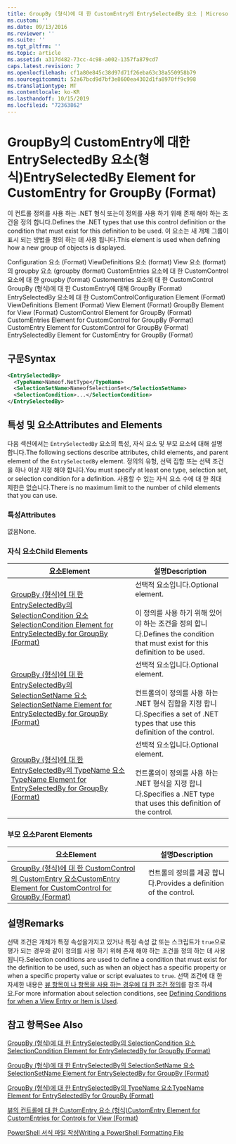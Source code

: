 ```yaml
---
title: GroupBy (형식)에 대 한 CustomEntry의 EntrySelectedBy 요소 | Microsoft Docs
ms.custom: ''
ms.date: 09/13/2016
ms.reviewer: ''
ms.suite: ''
ms.tgt_pltfrm: ''
ms.topic: article
ms.assetid: a317d482-73cc-4c98-a002-1357fa879cd7
caps.latest.revision: 7
ms.openlocfilehash: cf1a80e845c38d97d71f26eba63c38a550958b79
ms.sourcegitcommit: 52a67bcd9d7bf3e8600ea4302d1fa8970ff9c998
ms.translationtype: MT
ms.contentlocale: ko-KR
ms.lasthandoff: 10/15/2019
ms.locfileid: "72363862"
---
```

# <a name="entryselectedby-element-for-customentry-for-groupby-format"></a><span data-ttu-id="7cce1-102">GroupBy의 CustomEntry에 대한 EntrySelectedBy 요소(형식)</span><span class="sxs-lookup"><span data-stu-id="7cce1-102">EntrySelectedBy Element for CustomEntry for GroupBy (Format)</span></span>

<span data-ttu-id="7cce1-103">이 컨트롤 정의를 사용 하는 .NET 형식 또는이 정의를 사용 하기 위해 존재 해야 하는 조건을 정의 합니다.</span><span class="sxs-lookup"><span data-stu-id="7cce1-103">Defines the .NET types that use this control definition or the condition that must exist for this definition to be used.</span></span> <span data-ttu-id="7cce1-104">이 요소는 새 개체 그룹이 표시 되는 방법을 정의 하는 데 사용 됩니다.</span><span class="sxs-lookup"><span data-stu-id="7cce1-104">This element is used when defining how a new group of objects is displayed.</span></span>

<span data-ttu-id="7cce1-105">Configuration 요소 (Format) ViewDefinitions 요소 (format) View 요소 (format)의 groupby 요소 (groupby (format) CustomEntries 요소에 대 한 CustomControl 요소에 대 한 groupby (format) Customentries 요소에 대 한 CustomControl GroupBy (형식)에 대 한 CustomEntry에 대해 GroupBy (Format) EntrySelectedBy 요소에 대 한 CustomControl</span><span class="sxs-lookup"><span data-stu-id="7cce1-105">Configuration Element (Format) ViewDefinitions Element (Format) View Element (Format) GroupBy Element for View (Format) CustomControl Element for GroupBy (Format) CustomEntries Element for CustomControl for GroupBy (Format) CustomEntry Element for CustomControl for GroupBy (Format) EntrySelectedBy Element for CustomEntry for GroupBy (Format)</span></span>

## <a name="syntax"></a><span data-ttu-id="7cce1-106">구문</span><span class="sxs-lookup"><span data-stu-id="7cce1-106">Syntax</span></span>

```xml
<EntrySelectedBy>
  <TypeName>Nameof.NetType</TypeName>
  <SelectionSetName>NameofSelectionSet</SelectionSetName>
  <SelectionCondition>...</SelectionCondition>
</EntrySelectedBy>
```

## <a name="attributes-and-elements"></a><span data-ttu-id="7cce1-107">특성 및 요소</span><span class="sxs-lookup"><span data-stu-id="7cce1-107">Attributes and Elements</span></span>

<span data-ttu-id="7cce1-108">다음 섹션에서는 `EntrySelectedBy` 요소의 특성, 자식 요소 및 부모 요소에 대해 설명 합니다.</span><span class="sxs-lookup"><span data-stu-id="7cce1-108">The following sections describe attributes, child elements, and parent element of the `EntrySelectedBy` element.</span></span> <span data-ttu-id="7cce1-109">정의의 유형, 선택 집합 또는 선택 조건을 하나 이상 지정 해야 합니다.</span><span class="sxs-lookup"><span data-stu-id="7cce1-109">You must specify at least one type, selection set, or selection condition for a definition.</span></span> <span data-ttu-id="7cce1-110">사용할 수 있는 자식 요소 수에 대 한 최대 제한은 없습니다.</span><span class="sxs-lookup"><span data-stu-id="7cce1-110">There is no maximum limit to the number of child elements that you can use.</span></span>

### <a name="attributes"></a><span data-ttu-id="7cce1-111">특성</span><span class="sxs-lookup"><span data-stu-id="7cce1-111">Attributes</span></span>

<span data-ttu-id="7cce1-112">없음</span><span class="sxs-lookup"><span data-stu-id="7cce1-112">None.</span></span>

### <a name="child-elements"></a><span data-ttu-id="7cce1-113">자식 요소</span><span class="sxs-lookup"><span data-stu-id="7cce1-113">Child Elements</span></span>

|<span data-ttu-id="7cce1-114">요소</span><span class="sxs-lookup"><span data-stu-id="7cce1-114">Element</span></span>|<span data-ttu-id="7cce1-115">설명</span><span class="sxs-lookup"><span data-stu-id="7cce1-115">Description</span></span>|
|-------------|-----------------|
|[<span data-ttu-id="7cce1-116">GroupBy (형식)에 대 한 EntrySelectedBy의 SelectionCondition 요소</span><span class="sxs-lookup"><span data-stu-id="7cce1-116">SelectionCondition Element for EntrySelectedBy for GroupBy (Format)</span></span>](./selectioncondition-element-for-entryselectedby-for-groupby-format.md)|<span data-ttu-id="7cce1-117">선택적 요소입니다.</span><span class="sxs-lookup"><span data-stu-id="7cce1-117">Optional element.</span></span><br /><br /> <span data-ttu-id="7cce1-118">이 정의를 사용 하기 위해 있어야 하는 조건을 정의 합니다.</span><span class="sxs-lookup"><span data-stu-id="7cce1-118">Defines the condition that must exist for this definition to be used.</span></span>|
|[<span data-ttu-id="7cce1-119">GroupBy (형식)에 대 한 EntrySelectedBy의 SelectionSetName 요소</span><span class="sxs-lookup"><span data-stu-id="7cce1-119">SelectionSetName Element for EntrySelectedBy for GroupBy (Format)</span></span>](./selectionsetname-element-for-entryselectedby-for-groupby-format.md)|<span data-ttu-id="7cce1-120">선택적 요소입니다.</span><span class="sxs-lookup"><span data-stu-id="7cce1-120">Optional element.</span></span><br /><br /> <span data-ttu-id="7cce1-121">컨트롤의이 정의를 사용 하는 .NET 형식 집합을 지정 합니다.</span><span class="sxs-lookup"><span data-stu-id="7cce1-121">Specifies a set of .NET types that use this definition of the control.</span></span>|
|[<span data-ttu-id="7cce1-122">GroupBy (형식)에 대 한 EntrySelectedBy의 TypeName 요소</span><span class="sxs-lookup"><span data-stu-id="7cce1-122">TypeName Element for EntrySelectedBy for GroupBy (Format)</span></span>](./typename-element-for-entryselectedby-for-groupby-format.md)|<span data-ttu-id="7cce1-123">선택적 요소입니다.</span><span class="sxs-lookup"><span data-stu-id="7cce1-123">Optional element.</span></span><br /><br /> <span data-ttu-id="7cce1-124">컨트롤의이 정의를 사용 하는 .NET 형식을 지정 합니다.</span><span class="sxs-lookup"><span data-stu-id="7cce1-124">Specifies a .NET type that uses this definition of the control.</span></span>|

### <a name="parent-elements"></a><span data-ttu-id="7cce1-125">부모 요소</span><span class="sxs-lookup"><span data-stu-id="7cce1-125">Parent Elements</span></span>

|<span data-ttu-id="7cce1-126">요소</span><span class="sxs-lookup"><span data-stu-id="7cce1-126">Element</span></span>|<span data-ttu-id="7cce1-127">설명</span><span class="sxs-lookup"><span data-stu-id="7cce1-127">Description</span></span>|
|-------------|-----------------|
|[<span data-ttu-id="7cce1-128">GroupBy (형식)에 대 한 CustomControl의 CustomEntry 요소</span><span class="sxs-lookup"><span data-stu-id="7cce1-128">CustomEntry Element for CustomControl for GroupBy (Format)</span></span>](./customentry-element-for-customcontrol-for-groupby-format.md)|<span data-ttu-id="7cce1-129">컨트롤의 정의를 제공 합니다.</span><span class="sxs-lookup"><span data-stu-id="7cce1-129">Provides a definition of the control.</span></span>|

## <a name="remarks"></a><span data-ttu-id="7cce1-130">설명</span><span class="sxs-lookup"><span data-stu-id="7cce1-130">Remarks</span></span>

<span data-ttu-id="7cce1-131">선택 조건은 개체가 특정 속성을가지고 있거나 특정 속성 값 또는 스크립트가 `true`으로 평가 되는 경우와 같이 정의를 사용 하기 위해 존재 해야 하는 조건을 정의 하는 데 사용 됩니다.</span><span class="sxs-lookup"><span data-stu-id="7cce1-131">Selection conditions are used to define a condition that must exist for the definition to be used, such as when an object has a specific property or when a specific property value or script evaluates to `true`.</span></span> <span data-ttu-id="7cce1-132">선택 조건에 대 한 자세한 내용은 [뷰 항목이 나 항목을 사용 하는 경우에 대 한 조건 정의](./defining-conditions-for-displaying-data.md)를 참조 하세요.</span><span class="sxs-lookup"><span data-stu-id="7cce1-132">For more information about selection conditions, see [Defining Conditions for when a View Entry or Item is Used](./defining-conditions-for-displaying-data.md).</span></span>

## <a name="see-also"></a><span data-ttu-id="7cce1-133">참고 항목</span><span class="sxs-lookup"><span data-stu-id="7cce1-133">See Also</span></span>

[<span data-ttu-id="7cce1-134">GroupBy (형식)에 대 한 EntrySelectedBy의 SelectionCondition 요소</span><span class="sxs-lookup"><span data-stu-id="7cce1-134">SelectionCondition Element for EntrySelectedBy for GroupBy (Format)</span></span>](./selectioncondition-element-for-entryselectedby-for-groupby-format.md)

[<span data-ttu-id="7cce1-135">GroupBy (형식)에 대 한 EntrySelectedBy의 SelectionSetName 요소</span><span class="sxs-lookup"><span data-stu-id="7cce1-135">SelectionSetName Element for EntrySelectedBy for GroupBy (Format)</span></span>](./selectionsetname-element-for-entryselectedby-for-groupby-format.md)

[<span data-ttu-id="7cce1-136">GroupBy (형식)에 대 한 EntrySelectedBy의 TypeName 요소</span><span class="sxs-lookup"><span data-stu-id="7cce1-136">TypeName Element for EntrySelectedBy for GroupBy (Format)</span></span>](./typename-element-for-entryselectedby-for-groupby-format.md)

[<span data-ttu-id="7cce1-137">뷰의 컨트롤에 대 한 CustomEntry 요소 (형식)</span><span class="sxs-lookup"><span data-stu-id="7cce1-137">CustomEntry Element for CustomEntries for Controls for View (Format)</span></span>](./customentry-element-for-customentries-for-controls-for-view-format.md)

[<span data-ttu-id="7cce1-138">PowerShell 서식 파일 작성</span><span class="sxs-lookup"><span data-stu-id="7cce1-138">Writing a PowerShell Formatting File</span></span>](./writing-a-powershell-formatting-file.md)
